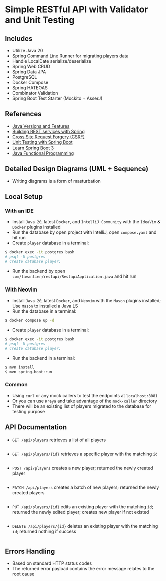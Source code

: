 # Simple RESTful API with Validator and Unit Testing

## Includes

- Utilize Java 20
- Spring Command Line Runner for migrating players data
- Handle LocalDate serialize/deserialize
- Spring Web CRUD
- Spring Data JPA
- PostgreSQL
- Docker Compose
- Spring HATEOAS
- Combinator Validation
- Spring Boot Test Starter (Mockito + AsserJ)

## References

- [Java Versions and Features](https://www.marcobehler.com/guides/a-guide-to-java-versions-and-features)
- [Building REST services with Spring](https://spring.io/guides/tutorials/rest/)
- [Cross Site Request Forgery (CSRF)](https://docs.spring.io/spring-security/reference/servlet/exploits/csrf.html#servlet-csrf-configure-disable)
- [Unit Testing with Spring Boot](https://reflectoring.io/unit-testing-spring-boot/)
- [Learn Spring Boot 3](https://youtu.be/-mwpoE0x0JQ)
- [Java Functional Programming](https://youtu.be/VRpHdSFWGPs)

## Detailed Design Diagrams (UML + Sequence)

- Writing diagrams is a form of masturbation

## Local Setup

### With an IDE

- Install `Java 20`, latest `Docker`, and `IntelliJ Community` with the `IdeaVim` & `Docker` plugins installed
- Run the database by open project with IntelliJ, open `compose.yaml` and hit run
- Create `player` database in a terminal:

```bash
$ docker exec -it postgres bash
# psql -U postgres
# create database player;
```

- Run the backend by open `com/lavantien/restapi/RestapiApplication.java` and hit run

### With Neovim

- Install `Java 20`, latest `Docker`, and `Neovim` with the `Mason` plugins installed; Use `Mason` to installed a Java LS
- Run the database in a terminal:

```bash
$ docker compose up -d
```

- Create `player` database in a terminal:

```bash
$ docker exec -it postgres bash
# psql -U postgres
# create database player;
```

- Run the backend in a terminal:

```bash
$ mvn install
$ mvn spring-boot:run
```

### Common

- Using `curl` or any mock callers to test the endpoints at `localhost:8081`
- Or you can use `Kreya` and take advantage of the `mock-caller` directory
- There will be an existing list of players migrated to the database for testing purpose

## API Documentation

- `GET /api/players` retrieves a list of all players

```json

```

- `GET /api/players/{id}` retrieves a specific player with the matching `id`

```json

```

- `POST /api/players` creates a new player; returned the newly created player

```json

```

- `PATCH /api/players` creates a batch of new players; returned the newly created players

```json

```

- `PUT /api/players/{id}` edits an existing player with the matching `id`; returned the newly edited player; creates new player if not existed

```json

```

- `DELETE /api/players/{id}` deletes an existing player with the matching `id`; returned nothing if success

```json

```

## Errors Handling

- Based on standard HTTP status codes
- The returned error payload contains the error message relates to the root cause
